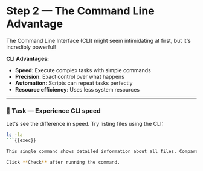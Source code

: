 # Step 2 — The Command Line Advantage

The Command Line Interface (CLI) might seem intimidating at first, but it's incredibly powerful!

**CLI Advantages:**
- **Speed**: Execute complex tasks with simple commands
- **Precision**: Exact control over what happens
- **Automation**: Scripts can repeat tasks perfectly
- **Resource efficiency**: Uses less system resources

---

### 🧪 Task — Experience CLI speed

Let's see the difference in speed. Try listing files using the CLI:

```bash
ls -la
```{{exec}}

This single command shows detailed information about all files. Compare this to clicking through multiple GUI dialogs!

Click **Check** after running the command.